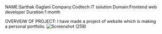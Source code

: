 NAME:Sarthak Gaglani
Company:Codtech IT solution
Domain:Frontend web developer
Duration:1 month

OVERVEIW OF PROJECT:
I have made a project of website which is making a personal portfolio.
![Screenshot (258)](https://github.com/Sarthakgaglani/codeech-task1/assets/144997486/bb1f8d86-f1fd-40d8-bfc2-e2f254e62a9f)
